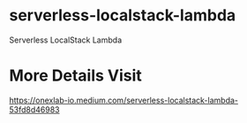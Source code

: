 # serverless-localstack-lambda
Serverless LocalStack Lambda

# More Details Visit

https://onexlab-io.medium.com/serverless-localstack-lambda-53fd8d46983
